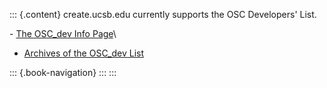 ::: {.content}
create.ucsb.edu currently supports the OSC Developers\' List.

\- [The OSC\_dev Info
Page](http://lists.create.ucsb.edu/mailman/listinfo/osc_dev "reference on The OSC_dev Info Page")\
- [Archives of the OSC\_dev
List](http://lists.create.ucsb.edu/pipermail/osc_dev "reference on Archives of the OSC_dev List")

::: {.book-navigation}
:::
:::
